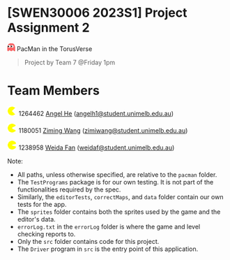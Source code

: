 # [SWEN30006 2023S1] Project Assignment 2
![PacMan](pacman/sprites/ghost_0.gif)
PacMan in the TorusVerse
> Project by Team 7 @Friday 1pm

# Team Members
![PacMan](pacman/sprites/pacpix_0.gif) 1264462 [Angel He](https://github.com/7angel4) (<angelh1@student.unimelb.edu.au>)

![PacMan](pacman/sprites/pacpix_1.gif) 1180051 [Ziming Wang](https://github.com/Ziming-W) (<zimiwang@student.unimelb.edu.au>)

![PacMan](pacman/sprites/pacpix_2.gif) 1238958 [Weida Fan](https://github.com/Vaida12345) (<weidaf@student.unimelb.edu.au>)


Note:
* All paths, unless otherwise specified, are relative to the `pacman` folder.
* The `TestPrograms` package is for our own testing. It is not part of the functionalities required by the spec.
* Similarly, the `editorTests`, `correctMaps`, and `data` folder contain our own tests for the app.
* The `sprites` folder contains both the sprites used by the game and the editor's data.
* `errorLog.txt` in the `errorLog` folder is where the game and level checking reports to.
* Only the `src` folder contains code for this project.
* The `Driver` program in `src` is the entry point of this application.